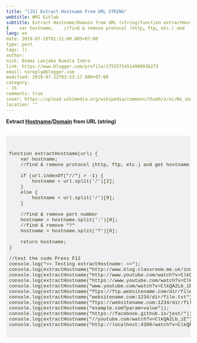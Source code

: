 ```yaml
---
title: "[JS] Extract Hostname From URL STRING"
webtitle: WMI Gitlab
subtitle: Extract Hostname/Domain from URL (string)function extractHostname(url)
{    var hostname;    //find & remove protocol (http, ftp, etc.) and
lang: en
date: 2019-07-18T01:21:00.005+07:00
type: post
tags: []
author:
nick: Dimas Lanjaka Kumala Indra
link: https://www.blogger.com/profile/17555754514989936273
email: noreply@blogger.com
modified: 2019-07-22T03:23:17.800+07:00
category:
- JS
comments: true
cover: https://upload.wikimedia.org/wikipedia/commons/thumb/a/ac/No_image_available.svg/2048px-No_image_available.svg.png
location: ""
---
```


<div dir="ltr" style="text-align: left;" trbidi="on"><b>Extract <u>Hostname</u>/<u>Domain</u>&nbsp;from URL (string)</b><br><b><br></b><pre class="snippet-code-js lang-js prettyprint prettyprinted" style="background-color: #eff0f1; border-radius: 3px; border: 0px; box-sizing: inherit; color: #393318; font-family: Consolas, Menlo, Monaco, &quot;Lucida Console&quot;, &quot;Liberation Mono&quot;, &quot;DejaVu Sans Mono&quot;, &quot;Bitstream Vera Sans Mono&quot;, &quot;Courier New&quot;, monospace, sans-serif; font-size: 13px; font-stretch: inherit; font-variant-east-asian: inherit; font-variant-numeric: inherit; line-height: inherit; margin-bottom: 1em; max-height: 600px; overflow-wrap: normal; overflow: auto; padding: 12px 8px; vertical-align: baseline; width: auto;"><br><br>function extractHostname(url) {<br>    var hostname;<br>    //find &amp; remove protocol (http, ftp, etc.) and get hostname<br><br>    if (url.indexOf("//") &gt; -1) {<br>        hostname = url.split('/')[2];<br>    }<br>    else {<br>        hostname = url.split('/')[0];<br>    }<br><br>    //find &amp; remove port number<br>    hostname = hostname.split(':')[0];<br>    //find &amp; remove "?"<br>    hostname = hostname.split('?')[0];<br><br>    return hostname;<br>}<br><br>//test the code Press F12<br>console.log("== Testing extractHostname: ==");<br>console.log(extractHostname("http://www.blog.classroom.me.uk/index.php"));<br>console.log(extractHostname("http://www.youtube.com/watch?v=ClkQA2Lb_iE"));<br>console.log(extractHostname("https://www.youtube.com/watch?v=ClkQA2Lb_iE"));<br>console.log(extractHostname("www.youtube.com/watch?v=ClkQA2Lb_iE"));<br>console.log(extractHostname("ftps://ftp.websitename.com/dir/file.txt"));<br>console.log(extractHostname("websitename.com:1234/dir/file.txt"));<br>console.log(extractHostname("ftps://websitename.com:1234/dir/file.txt"));<br>console.log(extractHostname("example.com?param=value"));<br>console.log(extractHostname("https://facebook.github.io/jest/"));<br>console.log(extractHostname("//youtube.com/watch?v=ClkQA2Lb_iE"));<br>console.log(extractHostname("http://localhost:4200/watch?v=ClkQA2Lb_iE"));<br><br></pre></div>